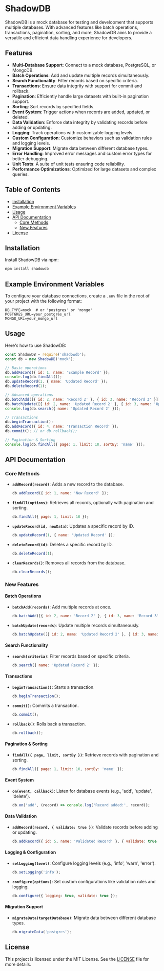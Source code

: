 # ShadowDB

ShadowDB is a mock database for testing and development that supports multiple databases. With advanced features like batch operations, transactions, pagination, sorting, and more, ShadowDB aims to provide a versatile and efficient data handling experience for developers.

## Features

- **Multi-Database Support**: Connect to a mock database, PostgreSQL, or MongoDB.
- **Batch Operations**: Add and update multiple records simultaneously.
- **Search Functionality**: Filter records based on specific criteria.
- **Transactions**: Ensure data integrity with support for commit and rollback.
- **Pagination**: Efficiently handle large datasets with built-in pagination support.
- **Sorting**: Sort records by specified fields.
- **Event System**: Trigger actions when records are added, updated, or deleted.
- **Data Validation**: Enforce data integrity by validating records before adding or updating.
- **Logging**: Track operations with customizable logging levels.
- **Custom Configuration**: Customize behaviors such as validation rules and logging levels.
- **Migration Support**: Migrate data between different database types.
- **Error Handling**: Improved error messages and custom error types for better debugging.
- **Unit Tests**: A suite of unit tests ensuring code reliability.
- **Performance Optimizations**: Optimized for large datasets and complex queries.

## Table of Contents

- [Installation](#installation)
- [Example Environment Variables](#example-environment-variables)
- [Usage](#usage)
- [API Documentation](#api-documentation)
  - [Core Methods](#core-methods)
  - [New Features](#new-features)
- [License](#license)

## Installation

Install ShadowDB via npm:

```bash
npm install shadowdb
```

## Example Environment Variables

To configure your database connections, create a `.env` file in the root of your project with the following format:

```
DB_TYPE=mock  # or 'postgres' or 'mongo'
POSTGRES_URL=your_postgres_url
MONGO_URL=your_mongo_url
```

## Usage

Here's how to use ShadowDB:

```javascript
const ShadowDB = require('shadowdb');
const db = new ShadowDB('mock');

// Basic operations
db.addRecord({ id: 1, name: 'Example Record' });
console.log(db.findAll());
db.updateRecord(1, { name: 'Updated Record' });
db.deleteRecord(1);

// Advanced operations
db.batchAdd([{ id: 2, name: 'Record 2' }, { id: 3, name: 'Record 3' }]);
db.batchUpdate([{ id: 2, name: 'Updated Record 2' }, { id: 3, name: 'Updated Record 3' }]);
console.log(db.search({ name: 'Updated Record 2' }));

// Transactions
db.beginTransaction();
db.addRecord({ id: 4, name: 'Transaction Record' });
db.commit(); // or db.rollback();

// Pagination & Sorting
console.log(db.findAll({ page: 1, limit: 10, sortBy: 'name' }));
```

## API Documentation

### Core Methods

- **`addRecord(record)`**: Adds a new record to the database.

  ```javascript
  db.addRecord({ id: 1, name: 'New Record' });
  ```

- **`findAll(options)`**: Retrieves all records, optionally with pagination and sorting.

  ```javascript
  db.findAll({ page: 1, limit: 10 });
  ```

- **`updateRecord(id, newData)`**: Updates a specific record by ID.

  ```javascript
  db.updateRecord(1, { name: 'Updated Record' });
  ```

- **`deleteRecord(id)`**: Deletes a specific record by ID.

  ```javascript
  db.deleteRecord(1);
  ```

- **`clearRecords()`**: Removes all records from the database.

  ```javascript
  db.clearRecords();
  ```

### New Features

#### Batch Operations

- **`batchAdd(records)`**: Add multiple records at once.

  ```javascript
  db.batchAdd([{ id: 2, name: 'Record 2' }, { id: 3, name: 'Record 3' }]);
  ```

- **`batchUpdate(records)`**: Update multiple records simultaneously.

  ```javascript
  db.batchUpdate([{ id: 2, name: 'Updated Record 2' }, { id: 3, name: 'Updated Record 3' }]);
  ```

#### Search Functionality

- **`search(criteria)`**: Filter records based on specific criteria.

  ```javascript
  db.search({ name: 'Updated Record 2' });
  ```

#### Transactions

- **`beginTransaction()`**: Starts a transaction.

  ```javascript
  db.beginTransaction();
  ```

- **`commit()`**: Commits a transaction.

  ```javascript
  db.commit();
  ```

- **`rollback()`**: Rolls back a transaction.

  ```javascript
  db.rollback();
  ```

#### Pagination & Sorting

- **`findAll({ page, limit, sortBy })`**: Retrieve records with pagination and sorting.

  ```javascript
  db.findAll({ page: 1, limit: 10, sortBy: 'name' });
  ```

#### Event System

- **`on(event, callback)`**: Listen for database events (e.g., 'add', 'update', 'delete').

  ```javascript
  db.on('add', (record) => console.log('Record added:', record));
  ```

#### Data Validation

- **`addRecord(record, { validate: true })`**: Validate records before adding or updating.

  ```javascript
  db.addRecord({ id: 5, name: 'Validated Record' }, { validate: true });
  ```

#### Logging & Configuration

- **`setLogging(level)`**: Configure logging levels (e.g., 'info', 'warn', 'error').

  ```javascript
  db.setLogging('info');
  ```

- **`configure(options)`**: Set custom configurations like validation rules and logging.

  ```javascript
  db.configure({ logging: true, validate: true });
  ```

#### Migration Support

- **`migrateData(targetDatabase)`**: Migrate data between different database types.

  ```javascript
  db.migrateData('postgres');
  ```

## License

This project is licensed under the MIT License. See the [LICENSE](https://github.com/inFluxe-innovate/influxe-labs/blob/main/shadowdb/LICENSE) file for more details.
